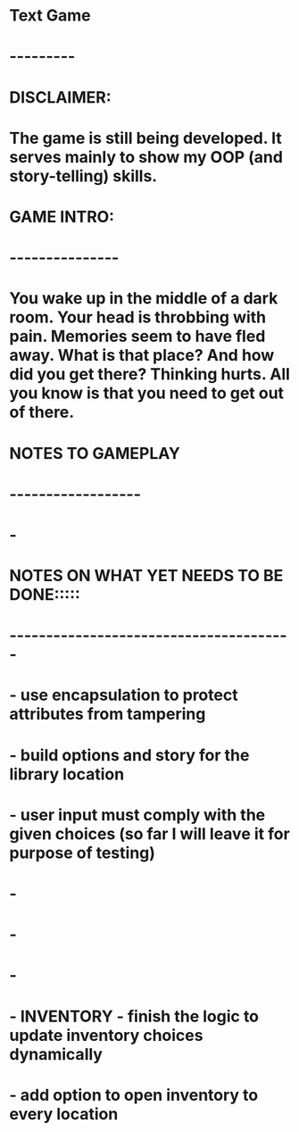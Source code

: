 # Text Game
# ---------
#
# DISCLAIMER:
# The game is still being developed. It serves mainly to show my OOP (and story-telling) skills. 
#
# GAME INTRO:
# ---------------
# You wake up in the middle of a dark room. Your head is throbbing with pain. Memories seem to have fled away. What is that place? And how did you get there? Thinking hurts. All you know is that you need to get out of there.
#
# NOTES TO GAMEPLAY
# ------------------
# - 
#
# NOTES ON WHAT YET NEEDS TO BE DONE:::::
# ---------------------------------------
# 
# - use encapsulation to protect attributes from tampering
# 
# - build options and story for the library location
# - user input must comply with the given choices (so far I will leave it for purpose of testing)
# -
# - 
# -
# - INVENTORY - finish the logic to update inventory choices dynamically
#             - add option to open inventory to every location
# 
#
#
#
#
# 

